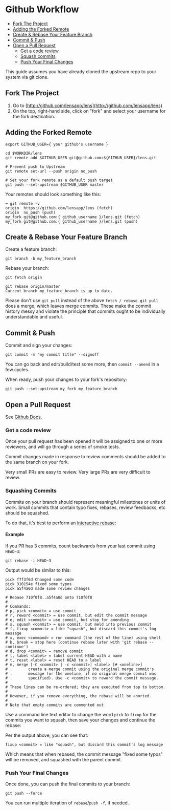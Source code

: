 # Github Workflow

<!-- TOC -->
- [Fork The Project](#fork-the-project)
- [Adding the Forked Remote](#adding-the-forked-remote)
- [Create & Rebase Your Feature Branch](#create--rebase-your-feature-branch)
- [Commit & Push](#commit--push)
- [Open a Pull Request](#open-a-pull-request)
  - [Get a code review](#get-a-code-review)
  - [Squash commits](#squash-commits)
  - [Push Your Final Changes](#push-your-final-changes)

<!-- /TOC -->
This guide assumes you have already cloned the upstream repo to your system via git clone.

## Fork The Project

1. Go to [http://github.com/lensapp/lens](http://github.com/lensapp/lens)
2. On the top, right-hand side, click on "fork" and select your username for the fork destination.

## Adding the Forked Remote

```
export GITHUB_USER={ your github's username }

cd $WORKDIR/lens
git remote add $GITHUB_USER git@github.com:${GITHUB_USER}/lens.git

# Prevent push to Upstream
git remote set-url --push origin no_push

# Set your fork remote as a default push target
git push --set-upstream $GITHUB_USER master
```

Your remotes should look something like this:

```
➜ git remote -v
origin  https://github.com/lensapp/lens (fetch)
origin  no_push (push)
my_fork git@github.com:{ github_username }/lens.git (fetch)
my_fork git@github.com:{ github_username }/lens.git (push)
```

## Create & Rebase Your Feature Branch

Create a feature branch:

```
git branch -b my_feature_branch
```

Rebase your branch:

```
git fetch origin

git rebase origin/master
Current branch my_feature_branch is up to date.
```

Please don't use `git pull` instead of the above `fetch / rebase`. `git pull` does a merge, which leaves merge commits. These make the commit history messy and violate the principle that commits ought to be individually understandable and useful.

## Commit & Push

Commit and sign your changes:

```
git commit -m "my commit title" --signoff
```

You can go back and edit/build/test some more, then `commit --amend` in a few cycles.

When ready, push your changes to your fork's repository:

```
git push --set-upstream my_fork my_feature_branch
```

## Open a Pull Request

See [Github Docs](https://docs.github.com/en/free-pro-team@latest/github/collaborating-with-issues-and-pull-requests/creating-a-pull-request-from-a-fork).

### Get a code review

Once your pull request has been opened it will be assigned to one or more reviewers, and will go through a series of smoke tests.

Commit changes made in response to review comments should be added to the same branch on your fork.

Very small PRs are easy to review. Very large PRs are very difficult to review.

### Squashing Commits
Commits on your branch should represent meaningful milestones or units of work.
Small commits that contain typo fixes, rebases, review feedbacks, etc should be squashed.

To do that, it's best to perform an [interactive rebase](https://git-scm.com/book/en/v2/Git-Tools-Rewriting-History):

#### Example
If you PR has 3 commits, count backwards from your last commit using `HEAD~3`:
```
git rebase -i HEAD~3
```
Output would be similar to this:
```
pick f7f3f6d Changed some code
pick 310154e fixed some typos
pick a5f4a0d made some review changes

# Rebase 710f0f8..a5f4a0d onto 710f0f8
#
# Commands:
# p, pick <commit> = use commit
# r, reword <commit> = use commit, but edit the commit message
# e, edit <commit> = use commit, but stop for amending
# s, squash <commit> = use commit, but meld into previous commit
# f, fixup <commit> = like "squash", but discard this commit's log message
# x, exec <command> = run command (the rest of the line) using shell
# b, break = stop here (continue rebase later with 'git rebase --continue')
# d, drop <commit> = remove commit
# l, label <label> = label current HEAD with a name
# t, reset <label> = reset HEAD to a label
# m, merge [-C <commit> | -c <commit>] <label> [# <oneline>]
# .       create a merge commit using the original merge commit's
# .       message (or the oneline, if no original merge commit was
# .       specified). Use -c <commit> to reword the commit message.
#
# These lines can be re-ordered; they are executed from top to bottom.
#
# However, if you remove everything, the rebase will be aborted.
#
# Note that empty commits are commented out
```
Use a command line text editor to change the word `pick` to `fixup` for the commits you want to squash, then save your changes and continue the rebase:

Per the output above, you can see that:
```
fixup <commit> = like "squash", but discard this commit's log message
```
Which means that when rebased, the commit message "fixed some typos" will be removed, and squashed with the parent commit.

### Push Your Final Changes

Once done, you can push the final commits to your branch:
```
git push --force
```
You can run multiple iteration of `rebase`/`push -f`, if needed.
